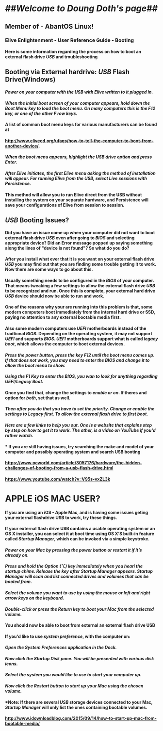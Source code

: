 # _##Welcome to Doung Doth's page##_

## Member of - AbantOS Linux!

### Elive Enlightenment - User Reference Guide - Booting

#### Here is some information regarding the process on how to boot an external flash drive _USB_ and troubleshooting

## Booting via External hardrive: _USB_ Flash Drive(Windows)

#### _Power on your computer with the _USB_ with Elive written to it plugged in._ 


#### _When the initial boot screen of your computer appears, hold down the Boot Menu key to load the boot menu. On many computers this is the  _F12 key_, or one of the other F row keys._ 

#### A list of common boot menu keys for various manufacturers can be found at
#### http://www.elivecd.org/ufaqs/how-to-tell-the-computer-to-boot-from-another-device/.


#### _When the boot menu appears, highlight the _USB_ drive option and press Enter._


#### _After Elive initiates, the first Elive menu asking the method of installation will appear. For running Elive from the USB, select Live sessions with Persistence._


#### This method will allow you to run Elive direct from the USB without installing the system on your separate hardware, and Persistence will save your configurations of Elive from session to session.






## _USB_ Booting Issues?

#### Did you have an issue come up when your computer did not want to boot external flash drive _USB_ even after going to _BIOS_ and selecting appropriate device? Did an Error message popped up saying something along the lines of "device is not found"? So what do you do?


#### After you install what ever that it is you want on your external flash drive _USB_ you may find out that you are finding some trouble getting it to work. Now there are some ways to go about this.


#### Usually something needs to be configured in the _BIOS_ of your computer. That means tweaking a few settings to allow the external flash drive _USB_ to be recognized and run. Once this is complete, your external hard drive _USB_ device should now be able to run and work.


#### One of the reasons why your are running into this problem is that, some modern computers boot immediately from the internal hard drive or SSD, paying no attention to any external bootable media first. 


#### Also some modern computers use  _UEFI_ motherboards instead of the tradtional _BIOS_.  Depending on the operating system, it may not support _UEFI_  and supports _BIOS_. _UEFI_ motherboards support what is called _legacy boot_, which allows the computer to boot external devices.


####  _Press the power button, press the key _F12_ until the boot menu comes up. If that does not work, you may need to enter the _BIOS_ and change it to allow the boot menu to show._ 


#### _Using the _F1 Key_ to enter the _BIOS_, you wan to look for anything regarding UEFI/Legacy Boot._ 



#### Once you find that, change the settings to _enable or on_. If theres and option for _both_, set that as well. 


#### _Then after you do that you have to set the priority. Change or enable the settings to Legacy first. To allow the  external flash drive to first boot._




#### _Here are a few links to help you out. One is a website that explains step by step on how to get it to work. The other, is a video on YouTube if you'd rather watch._


#### * If you are still having issues, try searching the make and model of your computer and possibly operating system and search USB booting


#### https://www.pcworld.com/article/3057176/hardware/the-hidden-challenges-of-booting-from-a-usb-flash-drive.html



#### https://www.youtube.com/watch?v=V95s-vxZL3k




# APPLE iOS MAC USER? 

#### If you are using an iOS - Apple Mac, and is having some issues geting your external flashdrive USB to work, try these things.



#### If your external flash drive USB contains a usable operating system or an OS X installer, you can select it at boot time using OS X’S built-in feature called _Startup Manager_, which can be invoked via a simple keystroke.



#### _Power on your Mac by pressing the power button or restart it if it’s already on._


#### _Press and hold the Option (⌥) key immediately when you heari the startup chime. Release the key after Startup Manager appears. Startup Manager will scan and list connected drives and volumes that can be booted from._


#### _Select the volume you want to use by using the mouse or left and right arrow keys on the keyboard._


#### _Double-click or press the Return key to boot your Mac from the selected volume._


#### You should now be able to boot from external an external flash drive USB


#### If you'd like to use _system preference_, with the computer on:


#### _Open the System Preferences application in the Dock._


#### _Now click the Startup Disk pane. You will be presented with various disk icons._


#### _Select the system you would like to use to start your computer up._


#### _Now click the Restart button to start up your Mac using the chosen volume._


#### *Note: If there are several _USB_ storage devices connected to your Mac, _Startup Manager_ will only list the ones containing bootable volumes.


#### http://www.idownloadblog.com/2015/09/14/how-to-start-up-mac-from-bootable-media/


